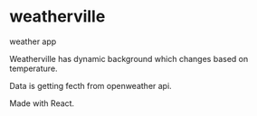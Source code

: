 # weatherville
weather app

Weatherville has dynamic background which changes based on temperature.

Data is getting fecth from openweather api.

Made with React.

